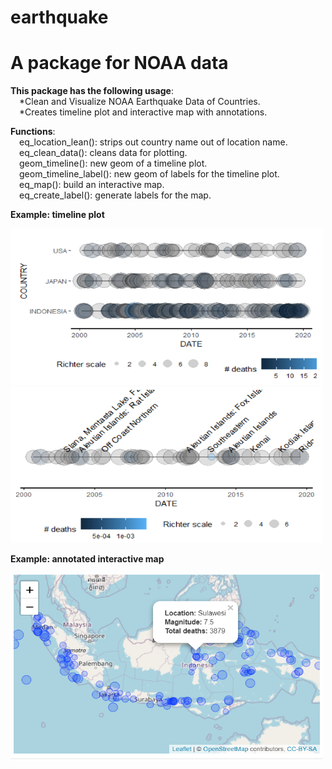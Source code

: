 # earthquake
<h1><b>A package for NOAA data</b></h1>
<p><b>This package has the following usage</b>:
<br>&emsp;*Clean and Visualize NOAA Earthquake Data of Countries.
<br>&emsp;*Creates timeline plot and interactive map with annotations.</p>
<p><b>Functions</b>:
<br>&emsp;eq_location_lean(): strips out country name out of location name.
<br>&emsp;eq_clean_data(): cleans data for plotting.
<br>&emsp;geom_timeline(): new geom of a timeline plot.
<br>&emsp;geom_timeline_label(): new geom of labels for the timeline plot.
<br>&emsp;eq_map(): build an interactive map.
<br>&emsp;eq_create_label(): generate labels for the map.</p>
<p><b>Example: timeline plot</b></p>
<img src="img1.png" alt="timeline plot1" style="width:500px;height:250px;"/>
<img src="img2.png" alt="timeline plot2" style="width:500px;height:250px;"/>
<p><b>Example: annotated interactive map</b></p>
<img src="img3.png" alt="map" style="width:500px;height:300px;"/>

